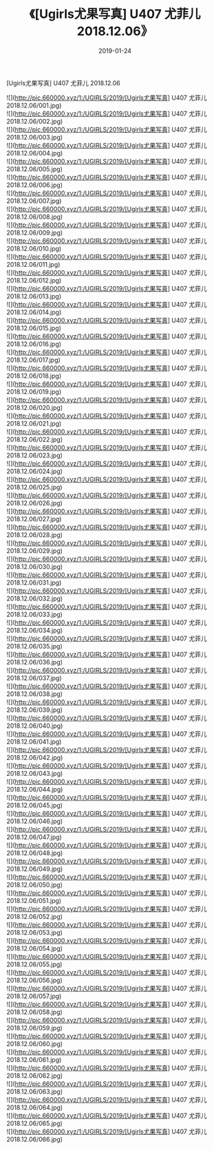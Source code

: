 ﻿---
layout: post
title:  《[Ugirls尤果写真] U407 尤菲儿 2018.12.06》
date:   2019-01-24
img: http://pic.660000.xyz/1:/UGIRLS/2019/[Ugirls尤果写真] U407 尤菲儿 2018.12.06/000.jpg
categories: [美女, 清纯, 唯美]
---

[Ugirls尤果写真] U407 尤菲儿 2018.12.06

 ![](http://pic.660000.xyz/1:/UGIRLS/2019/[Ugirls尤果写真] U407 尤菲儿 2018.12.06/001.jpg) <br>![](http://pic.660000.xyz/1:/UGIRLS/2019/[Ugirls尤果写真] U407 尤菲儿 2018.12.06/002.jpg) <br>![](http://pic.660000.xyz/1:/UGIRLS/2019/[Ugirls尤果写真] U407 尤菲儿 2018.12.06/003.jpg) <br>![](http://pic.660000.xyz/1:/UGIRLS/2019/[Ugirls尤果写真] U407 尤菲儿 2018.12.06/004.jpg) <br>![](http://pic.660000.xyz/1:/UGIRLS/2019/[Ugirls尤果写真] U407 尤菲儿 2018.12.06/005.jpg) <br>![](http://pic.660000.xyz/1:/UGIRLS/2019/[Ugirls尤果写真] U407 尤菲儿 2018.12.06/006.jpg) <br>![](http://pic.660000.xyz/1:/UGIRLS/2019/[Ugirls尤果写真] U407 尤菲儿 2018.12.06/007.jpg) <br>![](http://pic.660000.xyz/1:/UGIRLS/2019/[Ugirls尤果写真] U407 尤菲儿 2018.12.06/008.jpg) <br>![](http://pic.660000.xyz/1:/UGIRLS/2019/[Ugirls尤果写真] U407 尤菲儿 2018.12.06/009.jpg) <br>![](http://pic.660000.xyz/1:/UGIRLS/2019/[Ugirls尤果写真] U407 尤菲儿 2018.12.06/010.jpg) <br>![](http://pic.660000.xyz/1:/UGIRLS/2019/[Ugirls尤果写真] U407 尤菲儿 2018.12.06/011.jpg) <br>![](http://pic.660000.xyz/1:/UGIRLS/2019/[Ugirls尤果写真] U407 尤菲儿 2018.12.06/012.jpg) <br>![](http://pic.660000.xyz/1:/UGIRLS/2019/[Ugirls尤果写真] U407 尤菲儿 2018.12.06/013.jpg) <br>![](http://pic.660000.xyz/1:/UGIRLS/2019/[Ugirls尤果写真] U407 尤菲儿 2018.12.06/014.jpg) <br>![](http://pic.660000.xyz/1:/UGIRLS/2019/[Ugirls尤果写真] U407 尤菲儿 2018.12.06/015.jpg) <br>![](http://pic.660000.xyz/1:/UGIRLS/2019/[Ugirls尤果写真] U407 尤菲儿 2018.12.06/016.jpg) <br>![](http://pic.660000.xyz/1:/UGIRLS/2019/[Ugirls尤果写真] U407 尤菲儿 2018.12.06/017.jpg) <br>![](http://pic.660000.xyz/1:/UGIRLS/2019/[Ugirls尤果写真] U407 尤菲儿 2018.12.06/018.jpg) <br>![](http://pic.660000.xyz/1:/UGIRLS/2019/[Ugirls尤果写真] U407 尤菲儿 2018.12.06/019.jpg) <br>![](http://pic.660000.xyz/1:/UGIRLS/2019/[Ugirls尤果写真] U407 尤菲儿 2018.12.06/020.jpg) <br>![](http://pic.660000.xyz/1:/UGIRLS/2019/[Ugirls尤果写真] U407 尤菲儿 2018.12.06/021.jpg) <br>![](http://pic.660000.xyz/1:/UGIRLS/2019/[Ugirls尤果写真] U407 尤菲儿 2018.12.06/022.jpg) <br>![](http://pic.660000.xyz/1:/UGIRLS/2019/[Ugirls尤果写真] U407 尤菲儿 2018.12.06/023.jpg) <br>![](http://pic.660000.xyz/1:/UGIRLS/2019/[Ugirls尤果写真] U407 尤菲儿 2018.12.06/024.jpg) <br>![](http://pic.660000.xyz/1:/UGIRLS/2019/[Ugirls尤果写真] U407 尤菲儿 2018.12.06/025.jpg) <br>![](http://pic.660000.xyz/1:/UGIRLS/2019/[Ugirls尤果写真] U407 尤菲儿 2018.12.06/026.jpg) <br>![](http://pic.660000.xyz/1:/UGIRLS/2019/[Ugirls尤果写真] U407 尤菲儿 2018.12.06/027.jpg) <br>![](http://pic.660000.xyz/1:/UGIRLS/2019/[Ugirls尤果写真] U407 尤菲儿 2018.12.06/028.jpg) <br>![](http://pic.660000.xyz/1:/UGIRLS/2019/[Ugirls尤果写真] U407 尤菲儿 2018.12.06/029.jpg) <br>![](http://pic.660000.xyz/1:/UGIRLS/2019/[Ugirls尤果写真] U407 尤菲儿 2018.12.06/030.jpg) <br>![](http://pic.660000.xyz/1:/UGIRLS/2019/[Ugirls尤果写真] U407 尤菲儿 2018.12.06/031.jpg) <br>![](http://pic.660000.xyz/1:/UGIRLS/2019/[Ugirls尤果写真] U407 尤菲儿 2018.12.06/032.jpg) <br>![](http://pic.660000.xyz/1:/UGIRLS/2019/[Ugirls尤果写真] U407 尤菲儿 2018.12.06/033.jpg) <br>![](http://pic.660000.xyz/1:/UGIRLS/2019/[Ugirls尤果写真] U407 尤菲儿 2018.12.06/034.jpg) <br>![](http://pic.660000.xyz/1:/UGIRLS/2019/[Ugirls尤果写真] U407 尤菲儿 2018.12.06/035.jpg) <br>![](http://pic.660000.xyz/1:/UGIRLS/2019/[Ugirls尤果写真] U407 尤菲儿 2018.12.06/036.jpg) <br>![](http://pic.660000.xyz/1:/UGIRLS/2019/[Ugirls尤果写真] U407 尤菲儿 2018.12.06/037.jpg) <br>![](http://pic.660000.xyz/1:/UGIRLS/2019/[Ugirls尤果写真] U407 尤菲儿 2018.12.06/038.jpg) <br>![](http://pic.660000.xyz/1:/UGIRLS/2019/[Ugirls尤果写真] U407 尤菲儿 2018.12.06/039.jpg) <br>![](http://pic.660000.xyz/1:/UGIRLS/2019/[Ugirls尤果写真] U407 尤菲儿 2018.12.06/040.jpg) <br>![](http://pic.660000.xyz/1:/UGIRLS/2019/[Ugirls尤果写真] U407 尤菲儿 2018.12.06/041.jpg) <br>![](http://pic.660000.xyz/1:/UGIRLS/2019/[Ugirls尤果写真] U407 尤菲儿 2018.12.06/042.jpg) <br>![](http://pic.660000.xyz/1:/UGIRLS/2019/[Ugirls尤果写真] U407 尤菲儿 2018.12.06/043.jpg) <br>![](http://pic.660000.xyz/1:/UGIRLS/2019/[Ugirls尤果写真] U407 尤菲儿 2018.12.06/044.jpg) <br>![](http://pic.660000.xyz/1:/UGIRLS/2019/[Ugirls尤果写真] U407 尤菲儿 2018.12.06/045.jpg) <br>![](http://pic.660000.xyz/1:/UGIRLS/2019/[Ugirls尤果写真] U407 尤菲儿 2018.12.06/046.jpg) <br>![](http://pic.660000.xyz/1:/UGIRLS/2019/[Ugirls尤果写真] U407 尤菲儿 2018.12.06/047.jpg) <br>![](http://pic.660000.xyz/1:/UGIRLS/2019/[Ugirls尤果写真] U407 尤菲儿 2018.12.06/048.jpg) <br>![](http://pic.660000.xyz/1:/UGIRLS/2019/[Ugirls尤果写真] U407 尤菲儿 2018.12.06/049.jpg) <br>![](http://pic.660000.xyz/1:/UGIRLS/2019/[Ugirls尤果写真] U407 尤菲儿 2018.12.06/050.jpg) <br>![](http://pic.660000.xyz/1:/UGIRLS/2019/[Ugirls尤果写真] U407 尤菲儿 2018.12.06/051.jpg) <br>![](http://pic.660000.xyz/1:/UGIRLS/2019/[Ugirls尤果写真] U407 尤菲儿 2018.12.06/052.jpg) <br>![](http://pic.660000.xyz/1:/UGIRLS/2019/[Ugirls尤果写真] U407 尤菲儿 2018.12.06/053.jpg) <br>![](http://pic.660000.xyz/1:/UGIRLS/2019/[Ugirls尤果写真] U407 尤菲儿 2018.12.06/054.jpg) <br>![](http://pic.660000.xyz/1:/UGIRLS/2019/[Ugirls尤果写真] U407 尤菲儿 2018.12.06/055.jpg) <br>![](http://pic.660000.xyz/1:/UGIRLS/2019/[Ugirls尤果写真] U407 尤菲儿 2018.12.06/056.jpg) <br>![](http://pic.660000.xyz/1:/UGIRLS/2019/[Ugirls尤果写真] U407 尤菲儿 2018.12.06/057.jpg) <br>![](http://pic.660000.xyz/1:/UGIRLS/2019/[Ugirls尤果写真] U407 尤菲儿 2018.12.06/058.jpg) <br>![](http://pic.660000.xyz/1:/UGIRLS/2019/[Ugirls尤果写真] U407 尤菲儿 2018.12.06/059.jpg) <br>![](http://pic.660000.xyz/1:/UGIRLS/2019/[Ugirls尤果写真] U407 尤菲儿 2018.12.06/060.jpg) <br>![](http://pic.660000.xyz/1:/UGIRLS/2019/[Ugirls尤果写真] U407 尤菲儿 2018.12.06/061.jpg) <br>![](http://pic.660000.xyz/1:/UGIRLS/2019/[Ugirls尤果写真] U407 尤菲儿 2018.12.06/062.jpg) <br>![](http://pic.660000.xyz/1:/UGIRLS/2019/[Ugirls尤果写真] U407 尤菲儿 2018.12.06/063.jpg) <br>![](http://pic.660000.xyz/1:/UGIRLS/2019/[Ugirls尤果写真] U407 尤菲儿 2018.12.06/064.jpg) <br>![](http://pic.660000.xyz/1:/UGIRLS/2019/[Ugirls尤果写真] U407 尤菲儿 2018.12.06/065.jpg) <br>![](http://pic.660000.xyz/1:/UGIRLS/2019/[Ugirls尤果写真] U407 尤菲儿 2018.12.06/066.jpg) <br>